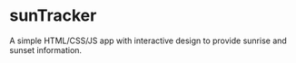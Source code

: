 # sunTracker
 A simple HTML/CSS/JS app with interactive design to provide sunrise and sunset information.

